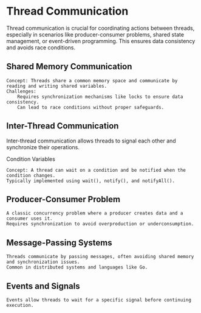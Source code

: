 # Thread Communication

Thread communication is crucial for coordinating actions between threads, especially in scenarios like producer-consumer problems, shared state management, or event-driven programming. This ensures data consistency and avoids race conditions.

## Shared Memory Communication

    Concept: Threads share a common memory space and communicate by reading and writing shared variables.
    Challenges:
        Requires synchronization mechanisms like locks to ensure data consistency.
        Can lead to race conditions without proper safeguards.

## Inter-Thread Communication

Inter-thread communication allows threads to signal each other and synchronize their operations.

Condition Variables

    Concept: A thread can wait on a condition and be notified when the condition changes.
    Typically implemented using wait(), notify(), and notifyAll().

## Producer-Consumer Problem

    A classic concurrency problem where a producer creates data and a consumer uses it.
    Requires synchronization to avoid overproduction or underconsumption.

## Message-Passing Systems

    Threads communicate by passing messages, often avoiding shared memory and synchronization issues.
    Common in distributed systems and languages like Go.

## Events and Signals

    Events allow threads to wait for a specific signal before continuing execution.